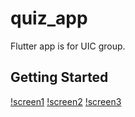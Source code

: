 # quiz_app

Flutter app is for UIC group.

## Getting Started
[!screen1](https://raw.githubusercontent.com/abbos2101/quiz_app/master/assets/github/screen1.jpg)
[!screen2](https://raw.githubusercontent.com/abbos2101/quiz_app/master/assets/github/screen2.jpg)
[!screen3](https://raw.githubusercontent.com/abbos2101/quiz_app/master/assets/github/screen3.jpg)
